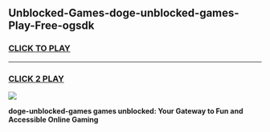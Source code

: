 
## Unblocked-Games-doge-unblocked-games-Play-Free-ogsdk
<h3>
<a href="https://premium76.site?title=doge-unblocked-games&ref=19M">CLICK TO PLAY</a></h3>
<hr>

<h3>
<a href="https://premium76.site?title=doge-unblocked-games&ref=19M">CLICK 2 PLAY</a>
  
</h3>

<a href="https://premium76.site?title=doge-unblocked-games&ref=19M"><img src="https://clearcache.store/games.png"></a>


**doge-unblocked-games games unblocked: Your Gateway to Fun and Accessible Online Gaming**
